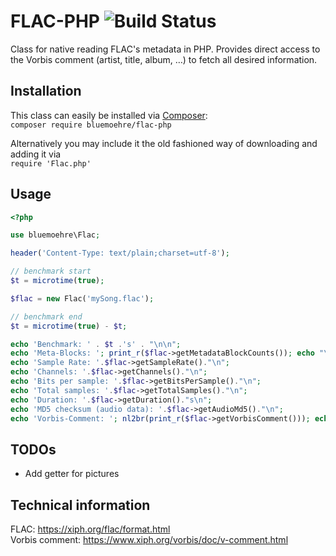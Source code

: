 FLAC-PHP ![Build Status](https://travis-ci.org/bluemoehre/flac-php.svg?branch=master)
========

Class for native reading FLAC's metadata in PHP.
Provides direct access to the Vorbis comment (artist, title, album, …) to fetch all desired information.

Installation
------------

This class can easily be installed via [Composer](https://getcomposer.org):  
`composer require bluemoehre/flac-php`

Alternatively you may include it the old fashioned way of downloading and adding it via  
`require 'Flac.php'`

Usage
-----
```php
<?php

use bluemoehre\Flac;

header('Content-Type: text/plain;charset=utf-8');

// benchmark start
$t = microtime(true);

$flac = new Flac('mySong.flac');

// benchmark end
$t = microtime(true) - $t;

echo 'Benchmark: ' . $t .'s' . "\n\n";
echo 'Meta-Blocks: '; print_r($flac->getMetadataBlockCounts()); echo "\n";
echo 'Sample Rate: '.$flac->getSampleRate()."\n";
echo 'Channels: '.$flac->getChannels()."\n";
echo 'Bits per sample: '.$flac->getBitsPerSample()."\n";
echo 'Total samples: '.$flac->getTotalSamples()."\n";
echo 'Duration: '.$flac->getDuration()."s\n";
echo 'MD5 checksum (audio data): '.$flac->getAudioMd5()."\n";
echo 'Vorbis-Comment: '; nl2br(print_r($flac->getVorbisComment())); echo "\n";
```

TODOs
-----
- Add getter for pictures


Technical information
---------------------
FLAC: https://xiph.org/flac/format.html  
Vorbis comment: https://www.xiph.org/vorbis/doc/v-comment.html
